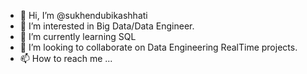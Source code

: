 - 👋 Hi, I’m @sukhendubikashhati
- 👀 I’m interested in Big Data/Data Engineer.
- 🌱 I’m currently learning SQL
- 💞️ I’m looking to collaborate on Data Engineering RealTime projects.
- 📫 How to reach me ...

<!---
sukhendubikashhati/sukhendubikashhati is a ✨ special ✨ repository because its `README.md` (this file) appears on your GitHub profile.
You can click the Preview link to take a look at your changes.
--->
